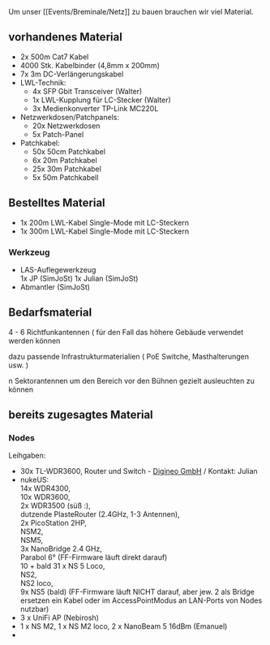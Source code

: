 
Um unser [[Events/Breminale/Netz]] zu bauen brauchen wir viel Material.

## vorhandenes Material

* 2x 500m Cat7 Kabel
* 4000 Stk. Kabelbinder (4,8mm x 200mm)
* 7x 3m DC-Verlängerungskabel
* LWL-Technik:
  * 4x SFP Gbit Transceiver (Walter)
  * 1x LWL-Kupplung für LC-Stecker (Walter)
  * 3x Medienkonverter TP-Link MC220L
* Netzwerkdosen/Patchpanels:
  * 20x Netzwerkdosen
  * 5x Patch-Panel
* Patchkabel:
  * 50x 50cm Patchkabel
  * 6x 20m Patchkabel
  * 25x 30m Patchkabel
  * 5x 50m Patchkabell

## Bestelltes Material
* 1x 200m LWL-Kabel Single-Mode mit LC-Steckern
* 1x 300m LWL-Kabel Single-Mode mit LC-Steckern

### Werkzeug
* LAS-Auflegewerkzeug   
  1x JP (SimJoSt)
  1x Julian (SimJoSt)
* Abmantler (SimJoSt)

## Bedarfsmaterial

4 - 6 Richtfunkantennen ( für den Fall das höhere Gebäude verwendet werden können

dazu passende Infrastrukturmaterialien ( PoE Switche, Masthalterungen usw. )

n Sektorantennen um den Bereich vor den Bühnen gezielt ausleuchten zu können

## bereits zugesagtes Material
### Nodes
  Leihgaben:
  * 30x TL-WDR3600, Router und Switch - [Digineo GmbH](http://www.digineo.de) / Kontakt: Julian
  * nukeUS:  
    14x WDR4300,  
    10x WDR3600,  
    2x WDR3500 (süß :),  
    dutzende PlasteRouter (2.4GHz, 1-3 Antennen),  
    2x PicoStation 2HP,  
    NSM2,  
    NSM5,  
    3x NanoBridge 2.4 GHz,  
    Parabol 6° (FF-Firmware läuft direkt darauf)  
    10 + bald 31 x NS 5 Loco,  
    NS2,  
    NS2 loco,  
    9x NS5 (bald) (FF-Firmware läuft NICHT darauf, aber jew. 2  als Bridge ersetzen ein Kabel oder im AccessPointModus an LAN-Ports von  Nodes nutzbar)  
  * 3 x UniFi AP (Nebirosh)
  * 1 x NS M2, 1 x NS M2 loco, 2 x NanoBeam 5 16dBm (Emanuel)
  * 

